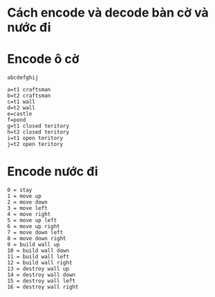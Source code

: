 # Cách encode và decode bàn cờ và nước đi
# Encode ô cờ
```
abcdefghij

a=t1 craftsman
b=t2 craftsman
c=t1 wall
d=t2 wall
e=castle
f=pond
g=t1 closed teritory
h=t2 closed teritory
i=t1 open teritory
j=t2 open teritory
```

# Encode nước đi
```
0 = stay
1 = move up
2 = move down
3 = move left
4 = move right
5 = move up left
6 = move up right
7 = move down left
8 = move down right
9 = build wall up
10 = build wall down
11 = build wall left
12 = build wall right
13 = destroy wall up
14 = destroy wall down
15 = destroy wall left
16 = destroy wall right
```
